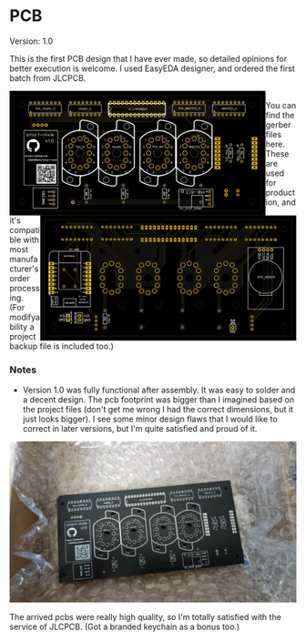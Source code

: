 # PCB
Version: 1.0  

This is the first PCB design that I have ever made, so detailed opinions for better execution is welcome. I used EasyEDA designer, and ordered the first batch from JLCPCB.  

<p>
 <img src="https://raw.githubusercontent.com/danielbene/smart-nixie/master/pcb/img/front.svg" width=450 align="left">
 <img src="https://raw.githubusercontent.com/danielbene/smart-nixie/master/pcb/img/back.svg" width=450 align="right">
</p>

<p>
<br>
You can find the gerber files here. These are used for production, and it's compatible with most manufacturer's order processing. (For modifyability a project backup file is included too.)
</p>

### Notes
 - Version 1.0 was fully functional after assembly. It was easy to solder and a decent design. The pcb footprint was bigger than I imagined based on the project files (don't get me wrong I had the correct dimensions, but it just looks bigger). I see some minor design flaws that I would like to correct in later versions, but I'm quite satisfied and proud of it.

<p align="center">
 <img src="https://raw.githubusercontent.com/danielbene/smart-nixie/master/docs/pics/pcb_arrival.jpg" width=700>
</p>

The arrived pcbs were really high quality, so I'm totally satisfied with the service of JLCPCB. (Got a branded keychain as a bonus too.)
